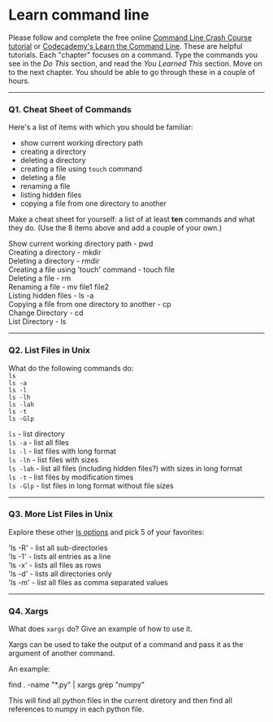 # Learn command line

Please follow and complete the free online [Command Line Crash Course
tutorial](https://web.archive.org/web/20160708171659/http://cli.learncodethehardway.org/book/) or [Codecademy's Learn the Command Line](https://www.codecademy.com/learn/learn-the-command-line). These are helpful tutorials. Each "chapter" focuses on a command. Type the commands you see in the _Do This_ section, and read the _You Learned This_ section. Move on to the next chapter. You should be able to go through these in a couple of hours.

---

### Q1.  Cheat Sheet of Commands  

Here's a list of items with which you should be familiar:  
* show current working directory path
* creating a directory
* deleting a directory
* creating a file using `touch` command
* deleting a file
* renaming a file
* listing hidden files
* copying a file from one directory to another

Make a cheat sheet for yourself: a list of at least **ten** commands and what they do.  (Use the 8 items above and add a couple of your own.)  

> > 

Show current working directory path - pwd  
Creating a directory - mkdir  
Deleting a directory - rmdir  
Creating a file using 'touch' command - touch file  
Deleting a file - rm  
Renaming a file - mv file1 file2  
Listing hidden files - ls -a  
Copying a file from one directory to another - cp  
Change Directory - cd  
List Directory - ls  

---

### Q2.  List Files in Unix   

What do the following commands do:  
`ls`  
`ls -a`  
`ls -l`  
`ls -lh`  
`ls -lah`  
`ls -t`  
`ls -Glp`  

> > 

`ls` - list directory  
`ls -a` - list all files  
`ls -l` - list files with long format  
`ls -lh` - list files with sizes  
`ls -lah` - list all files (including hidden files?) with sizes in long format  
`ls -t` - list files by modification times  
`ls -Glp` - list files in long format without file sizes  


---

### Q3.  More List Files in Unix  

Explore these other [ls options](http://www.techonthenet.com/unix/basic/ls.php) and pick 5 of your favorites:

> > 

'ls -R' - list all sub-directories  
'ls -1' - lists all entries as a line  
'ls -x' - lists all files as rows  
'ls -d' - lists all directories only  
'ls -m' - list all files as comma separated values  

---

### Q4.  Xargs   

What does `xargs` do? Give an example of how to use it.

> > 

Xargs can be used to take the output of a command and pass it as the argument of another command.

An example:

find . -name "*.py" | xargs grep "numpy"

This will find all python files in the current diretory and then find all references to numpy in each python file.

 

